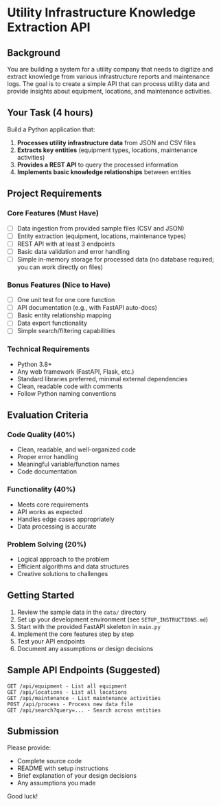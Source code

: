 # Utility Infrastructure Knowledge Extraction API

## Background
You are building a system for a utility company that needs to digitize and extract knowledge from various infrastructure reports and maintenance logs. The goal is to create a simple API that can process utility data and provide insights about equipment, locations, and maintenance activities.

## Your Task (4 hours)
Build a Python application that:

1. **Processes utility infrastructure data** from JSON and CSV files
2. **Extracts key entities** (equipment types, locations, maintenance activities)
3. **Provides a REST API** to query the processed information
4. **Implements basic knowledge relationships** between entities

## Project Requirements

### Core Features (Must Have)
- [ ] Data ingestion from provided sample files (CSV and JSON)
- [ ] Entity extraction (equipment, locations, maintenance types)
- [ ] REST API with at least 3 endpoints
- [ ] Basic data validation and error handling
- [ ] Simple in-memory storage for processed data (no database required; you can work directly on files)

### Bonus Features (Nice to Have)
- [ ] One unit test for one core function
- [ ] API documentation (e.g., with FastAPI auto-docs)
- [ ] Basic entity relationship mapping
- [ ] Data export functionality
- [ ] Simple search/filtering capabilities

### Technical Requirements
- Python 3.8+
- Any web framework (FastAPI, Flask, etc.)
- Standard libraries preferred, minimal external dependencies
- Clean, readable code with comments
- Follow Python naming conventions

## Evaluation Criteria

### Code Quality (40%)
- Clean, readable, and well-organized code
- Proper error handling
- Meaningful variable/function names
- Code documentation

### Functionality (40%)
- Meets core requirements
- API works as expected
- Handles edge cases appropriately
- Data processing is accurate

### Problem Solving (20%)
- Logical approach to the problem
- Efficient algorithms and data structures
- Creative solutions to challenges

## Getting Started

1. Review the sample data in the `data/` directory
2. Set up your development environment (see `SETUP_INSTRUCTIONS.md`)
3. Start with the provided FastAPI skeleton in `main.py`
4. Implement the core features step by step
5. Test your API endpoints
6. Document any assumptions or design decisions

## Sample API Endpoints (Suggested)

```
GET /api/equipment - List all equipment
GET /api/locations - List all locations  
GET /api/maintenance - List maintenance activities
POST /api/process - Process new data file
GET /api/search?query=... - Search across entities
```

## Submission

Please provide:
- Complete source code
- README with setup instructions
- Brief explanation of your design decisions
- Any assumptions you made

Good luck! 